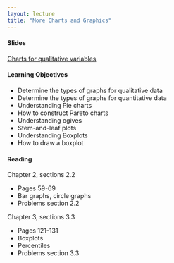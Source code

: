 ```yaml
---
layout: lecture
title: "More Charts and Graphics"
---
```


<h4>
	<span class="fa fa-picture-o fa-lg main-list-item-icon"></span>
	Slides
</h4>

<a href="https://docs.google.com/presentation/d/1Rc0FwkYaWzLL4nzXuplnsArxBDs5TK6qktJ4C3eRxKc/pub?start=false&loop=false&delayms=3000" target="_blank">Charts for qualitative variables</a>


<h4>
	<span class="fa fa-graduation-cap fa-lg main-list-item-icon"></span>
	Learning Objectives
</h4>

- Determine the types of graphs for qualitative data
- Determine the types of graphs for quantitative data
- Understanding Pie charts
- How to construct Pareto charts
- Understanding ogives
- Stem-and-leaf plots
- Understanding Boxplots
- How to draw a boxplot


<h4>
	<span class="fa fa-book fa-lg main-list-item-icon"></span>
	Reading
</h4>

Chapter 2, sections 2.2

- Pages 59-69
- Bar graphs, circle graphs
- Problems section 2.2

Chapter 3, sections 3.3

- Pages 121-131
- Boxplots
- Percentiles
- Problems section 3.3
